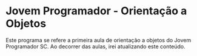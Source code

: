 # Jovem Programador - Orientação a Objetos 
Este programa se refere a primeira aula de orientação a objetos do Jovem Programador SC.
Ao decorrer das aulas, irei atualizando este conteúdo.
